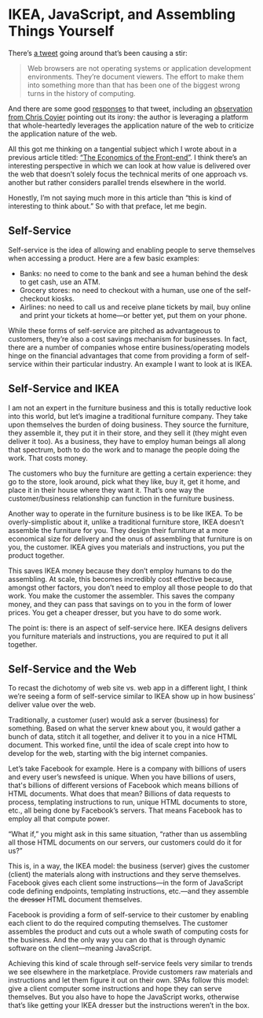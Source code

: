 # IKEA, JavaScript, and Assembling Things Yourself

There’s [a tweet](https://twitter.com/kocienda/status/1355344814166876163) going around that’s been causing a stir:

> Web browsers are not operating systems or application development environments. They’re document viewers. The effort to make them into something more than that has been one of the biggest wrong turns in the history of computing.

And there are some good [responses](https://daverupert.com/2021/02/the-web-is-something-different/) to that tweet, including an [observation from Chris Coyier](https://css-tricks.com/the-web-is-for-more-than-document-viewing/) pointing out its irony: the author is leveraging a platform that whole-heartedly leverages the application nature of the web to criticize the application nature of the web.

All this got me thinking on a tangential subject which I wrote about in a previous article titled: [“The Economics of the Front-end”](/2020/economics-of-the-front-end/). I think there’s an interesting perspective in which we can look at how value is delivered over the web that doesn’t solely focus the technical merits of one approach vs. another but rather considers parallel trends elsewhere in the world. 

Honestly, I’m not saying much more in this article than “this is kind of interesting to think about.” So with that preface, let me begin.

## Self-Service

Self-service is the idea of allowing and enabling people to serve themselves when accessing a product. Here are a few basic examples:

- Banks: no need to come to the bank and see a human behind the desk to get cash, use an ATM.
- Grocery stores: no need to checkout with a human, use one of the self-checkout kiosks.
- Airlines: no need to call us and receive plane tickets by mail, buy online and print your tickets at home—or better yet, put them on your phone.

While these forms of self-service are pitched as advantageous to customers, they’re also a cost savings mechanism for businesses. In fact, there are a number of companies whose entire business/operating models hinge on the financial advantages that come from providing a form of self-service within their particular industry. An example I want to look at is IKEA.

## Self-Service and IKEA

I am not an expert in the furniture business and this is totally reductive look into this world, but let’s imagine a traditional furniture company. They take upon themselves the burden of doing business. They source the furniture, they assemble it, they put it in their store, and they sell it (they might even deliver it too). As a business, they have to employ human beings all along that spectrum, both to do the work and to manage the people doing the work. That costs money.

The customers who buy the furniture are getting a certain experience: they go to the store, look around, pick what they like, buy it, get it home, and place it in their house where they want it. That’s one way the customer/business relationship can function in the furniture business.

Another way to operate in the furniture business is to be like IKEA. To be overly-simplistic about it, unlike a traditional furniture store, IKEA doesn’t assemble the furniture for you. They design their furniture at a more economical size for delivery and the onus of assembling that furniture is on you, the customer. IKEA gives you materials and instructions, you put the product together.

This saves IKEA money because they don’t employ humans to do the assembling. At scale, this becomes incredibly cost effective because, amongst other factors, you don’t need to employ all those people to do that work. You make the customer the assembler. This saves the company money, and they can pass that savings on to you in the form of lower prices. You get a cheaper dresser, but you have to do some work.

The point is: there is an aspect of self-service here. IKEA designs delivers you furniture materials and instructions, you are required to put it all together.

## Self-Service and the Web

To recast the dichotomy of web site vs. web app in a different light, I think we’re seeing a form of self-service similar to IKEA show up in how business’ deliver value over the web.

Traditionally, a customer (user) would ask a server (business) for something. Based on what the server knew about you, it would gather a bunch of data, stitch it all together, and deliver it to you in a nice HTML document. This worked fine, until the idea of scale crept into how to develop for the web, starting with the big internet companies.

Let’s take Facebook for example. Here is a company with billions of users and every user’s newsfeed is unique. When you have billions of users, that's billions of different versions of Facebook which means billions of HTML documents. What does that mean? Billions of data requests to process, templating instructions to run, unique HTML documents to store, etc., all being done by Facebook’s servers. That means Facebook has to employ all that compute power. 

“What if,” you might ask in this same situation, “rather than us assembling all those HTML documents on our servers, our customers could do it for us?”

This is, in a way, the IKEA model: the business (server) gives the customer (client) the materials along with instructions and they serve themselves. Facebook gives each client some instructions—in the form of JavaScript code defining endpoints, templating instructions, etc.—and they assemble the ~~dresser~~ HTML document themselves. 

Facebook is providing a form of self-service to their customer by enabling each client to do the required computing themselves. The customer assembles the product and cuts out a whole swath of computing costs for the business. And the only way you can do that is through dynamic software on the client—meaning JavaScript. 

Achieving this kind of scale through self-service feels very similar to trends we see elsewhere in the marketplace. Provide customers raw materials and instructions and let them figure it out on their own. SPAs follow this model: give a client computer some instructions and hope they can serve themselves. But you also have to hope the JavaScript works, otherwise that’s like getting your IKEA dresser but the instructions weren’t in the box.
